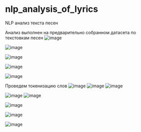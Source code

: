 # nlp_analysis_of_lyrics
NLP анализ текста песен

Анализ выполнен на предварительно собранном датасета по текстовкам песен
![image](https://github.com/PaslenAmari/nlp_analysis_of_lyrics/assets/106679149/978322b4-1b92-4bcc-a143-0f503f33f93e)

![image](https://github.com/PaslenAmari/nlp_analysis_of_lyrics/assets/106679149/18ddf6e3-de77-439d-99b5-b5c02f392d2d)

![image](https://github.com/PaslenAmari/nlp_analysis_of_lyrics/assets/106679149/23c07f03-ff5d-4a60-8d08-18e2782dbf2f)

![image](https://github.com/PaslenAmari/nlp_analysis_of_lyrics/assets/106679149/cb0e4ef1-28b9-4bd8-b7ab-e6f032bbcf1a)

![image](https://github.com/PaslenAmari/nlp_analysis_of_lyrics/assets/106679149/577508fb-553a-4670-b1c4-6b128635794a)

Проведем токенизацию слов
![image](https://github.com/PaslenAmari/nlp_analysis_of_lyrics/assets/106679149/2557f602-6d65-47ee-b11a-aa86074d9959)
![image](https://github.com/PaslenAmari/nlp_analysis_of_lyrics/assets/106679149/601dffbe-791a-4663-b2c5-fadd57b03c3d)
![image](https://github.com/PaslenAmari/nlp_analysis_of_lyrics/assets/106679149/9b538750-f55e-4c05-9579-0eaf9a889cc6)

![image](https://github.com/PaslenAmari/nlp_analysis_of_lyrics/assets/106679149/bc89fd1f-680c-4e1e-be8e-537ec6cc8713)
![image](https://github.com/PaslenAmari/nlp_analysis_of_lyrics/assets/106679149/16842608-8471-48c6-8d62-63835dc96ea5)

![image](https://github.com/PaslenAmari/nlp_analysis_of_lyrics/assets/106679149/17c8a8a8-01b6-4e53-bf7d-1b6e97fb78d1)

![image](https://github.com/PaslenAmari/nlp_analysis_of_lyrics/assets/106679149/06efbb74-3f0d-481c-b617-cd6a6ce9f0c1)


![image](https://github.com/PaslenAmari/nlp_analysis_of_lyrics/assets/106679149/bbc6ec10-f746-4f57-adc7-1fe66b3ffc87)
